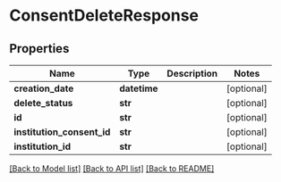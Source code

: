 # ConsentDeleteResponse

## Properties
Name | Type | Description | Notes
------------ | ------------- | ------------- | -------------
**creation_date** | **datetime** |  | [optional] 
**delete_status** | **str** |  | [optional] 
**id** | **str** |  | [optional] 
**institution_consent_id** | **str** |  | [optional] 
**institution_id** | **str** |  | [optional] 

[[Back to Model list]](../README.md#documentation-for-models) [[Back to API list]](../README.md#documentation-for-api-endpoints) [[Back to README]](../README.md)


